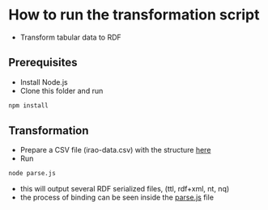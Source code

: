 # How to run the transformation script
- Transform tabular data to RDF

## Prerequisites
- Install Node.js
- Clone this folder and run
```bash
npm install
```

## Transformation
- Prepare a CSV file (irao-data.csv) with the structure [here](https://github.com/nvbach91/informatics-research-artifacts-ontology/blob/master/examples/irao-data.csv)
- Run
```bash
node parse.js
```
- this will output several RDF serialized files, (ttl, rdf+xml, nt, nq)
- the process of binding can be seen inside the [parse.js](https://github.com/nvbach91/informatics-research-artifacts-ontology/blob/master/examples/parse.js) file
